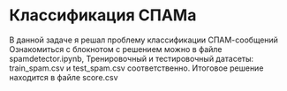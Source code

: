# Классификация СПАМа
В данной задаче я решал проблему классификации СПАМ-сообщений
Ознакомиться с блокнотом с решением можно в файле spamdetector.ipynb,
Тренировочный и тестировочный датасеты: train_spam.csv и test_spam.csv соответственно.
Итоговое решение находится в файле score.csv
